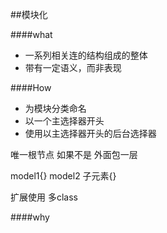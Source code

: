 ##模块化

####what

- 一系列相关连的结构组成的整体
- 带有一定语义，而非表现

####How

- 为模块分类命名
- 以一个主选择器开头
- 使用以主选择器开头的后台选择器

唯一根节点  如果不是 外面包一层

model1{}
model2 子元素{}

扩展使用 多class

####why

